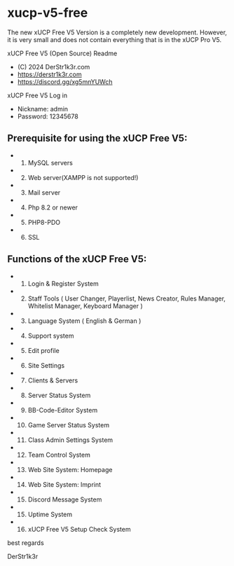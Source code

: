 # xucp-v5-free
The new xUCP Free V5 Version is a completely new development. 
However, it is very small and does not contain everything that is in the xUCP Pro V5.

xUCP Free V5 (Open Source) Readme
*  (C) 2024 DerStr1k3r.com
*  https://derstr1k3r.com
*  https://discord.gg/xg5mnYUWch

xUCP Free V5 Log in
*  Nickname: admin
*  Password: 12345678

## Prerequisite for using the xUCP Free V5:
*  1. MySQL servers
*  2. Web server(XAMPP is not supported!)
*  3. Mail server
*  4. Php 8.2 or newer
*  5. PHP8-PDO
*  6. SSL

## Functions of the xUCP Free V5:
*  1. Login & Register System
*  2. Staff Tools ( User Changer, Playerlist, News Creator, Rules Manager, Whitelist Manager, Keyboard Manager )
*  3. Language System ( English & German )
*  4. Support system
*  5. Edit profile
*  6. Site Settings
*  7. Clients & Servers
*  8. Server Status System
*  9. BB-Code-Editor System
* 10. Game Server Status System
* 11. Class Admin Settings System
* 12. Team Control System
* 13. Web Site System: Homepage
* 14. Web Site System: Imprint
* 15. Discord Message System
* 15. Uptime System
* 16. xUCP Free V5 Setup Check System
  

best regards

DerStr1k3r